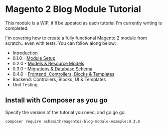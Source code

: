 # Magento 2 Blog Module Tutorial

This module is a WIP, it'll be updated as each tutorial I'm currently writing is completed.

I'm covering how to create a fully functional Magento 2 module from scratch.. even with tests. You can follow along below:

- [Introduction](https://www.ashsmith.io/magento2/module-from-scratch-introduction/)
- 0.1.0 - [Module Setup](https://www.ashsmith.io/magento2/module-from-scratch-module-part-1-setup/)
- 0.2.0 - [Models & Resource Models](https://www.ashsmith.io/magento2/module-from-scratch-module-part-2-models/)
- 0.3.0 - [Migrations & Database Schema](http://www.ashsmith.io/magento2/module-from-scratch-part-3-database-tables/)
- 0.4.0 - [Frontend: Controllers, Blocks & Templates](https://www.ashsmith.io/magento2/module-from-scratch-part-4-the-frontend/)
- Backend: Controllers, Blocks, UI & Templates
- Unit Testing


## Install with Composer as you go

Specify the version of the tutorial you need, and go go go.

    composer require ashsmith/magento2-blog-module-example:0.3.0
